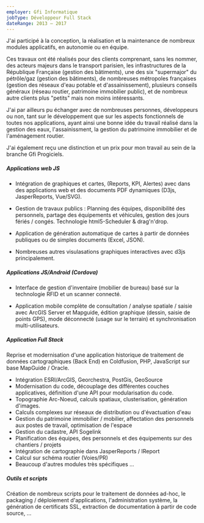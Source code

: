 ```yaml
---
employer: Gfi Informatique
jobType: Développeur Full Stack
dateRange: 2013 – 2017
---
```

<!-- @online -->

J'ai participé à la conception, la réalisation et la maintenance de nombreux
modules applicatifs, en autonomie ou en équipe.

Ces travaux ont été réalisés pour des clients comprenant, sans les nommer, des
acteurs majeurs dans le transport parisien, les infrastructures de la République
Française (gestion des bâtiments), une des six "supermajor" du pétrôle/gaz
(gestion des bâtiments), de nombreuses métropoles françaises (gestion des
réseaux d'eau potable et d'assainissement), plusieurs conseils généraux (réseau
routier, patrimoine immobilier public), et de nombreux autre clients plus
"petits" mais non moins intéressants.

J'ai par ailleurs pu échanger avec de nombreuses personnes, développeurs ou non,
tant sur le développement que sur les aspects fonctionnels de toutes nos
applications, ayant ainsi une bonne idée du travail réalisé dans la gestion des
eaux, l'assainissment, la gestion du patrimoine immobilier et de l'aménagement
routier.

J'ai également reçu une distinction et un prix pour mon travail au sein de la
branche Gfi Progiciels.

<!-- @ -->

##### Applications web JS

- Intégration de graphiques et cartes, (Reports, KPI, Alertes) avec dans des
  applications web et des documents PDF dynamiques (D3js, JasperReports,
  Vue/SVG).

- Gestion de travaux publics : Planning des équipes, disponibilité des
  personnels, partage des équipements et véhicules, gestion des jours fériés /
  congés. Technologie html5-Scheduler & drag'n'drop.

- Application de génération automatique de cartes à partir de données publiques
  ou de simples documents (Excel, JSON).

- Nombreuses autres visulasations graphiques interactives avec d3js
  principalement.

##### Applications JS/Android (Cordova)

- Interface de gestion d'inventaire (mobilier de bureau) basé sur la technologie
  RFID et un scanner connecté.

- Application mobile complète de consultation / analyse spatiale / saisie avec
  ArcGIS Server et Mapguide, édition graphique (dessin, saisie de points GPS),
  mode déconnecté (usage sur le terrain) et synchronisation multi-utilisateurs.

##### Application Full Stack

Reprise et modernisation d'une application historique de traitement de données
cartographiques (Back End) en Coldfusion, PHP, JavaScript sur base MapGuide /
Oracle.

- Intégration ESRI/ArcGIS, Georchestra, PostGis, GeoSource
- Modernisation du code, découplage des différentes couches applicatives,
  définition d'une API pour modularisation du code.
- Topographie Arc-Noeud, calculs spatiaux, clusterisation, génération
  d'images.
- Calculs complexes sur réseaux de distribution ou d'évactuation d'eau
- Gestion du patrimoine immobilier / mobilier, affectation des personnels aux
  postes de travail, optimisation de l'espace
- Gestion du cadastre, API Sogelink
- Planification des équipes, des personnels et des équipements sur des
  chantiers / projets
- Intégration de cartographie dans JasperReports / IReport
- Calcul sur schéma routier (Voies/PR)
- Beaucoup d'autres modules très spécifiques ...

##### Outils et scripts

Création de nombreux scripts pour le traitement de données ad-hoc, le packaging
/ déploiement d'applications, l'administration système, la génération de
certificats SSL, extraction de documentation à partir de code source, ...

